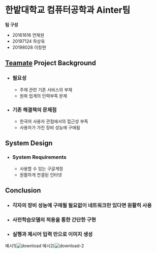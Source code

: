 # 한밭대학교 컴퓨터공학과 Ainter팀

**팀 구성**
- 20161616 연제원
- 20197124 하상욱
- 20198028 이창현

## <u>Teamate</u> Project Background
- ### 필요성
  - 주제 관련 기존 서비스의 부재
  - 원화 업계의 인력부족 문제
- ### 기존 해결책의 문제점
  - 한국어 사용자 관점에서의 접근성 부족
  - 사용자가 가진 장비 성능에 구애됨
  
## System Design
  - ### System Requirements
    - 사용할 수 있는 구글계정
    - 원활하게 연결된 인터넷
    
## Conclusion
  - ### 각자의 장비 성능에 구애될 필요없이 네트워크만 있다면 원활히 사용
  - ### 사전학습모델의 적용을 통한 간단한 구현
  - ### 실행과 제시어 입력 만으로 이미지 생성
  
예시1)![download](https://user-images.githubusercontent.com/76671904/205911865-2bddb292-680e-435e-9be5-471f4a1ccc77.png)
예시2)![download-2](https://user-images.githubusercontent.com/76671904/205911949-68c48a0d-61cf-4468-8ac6-3d5bf1ec3c70.png)
